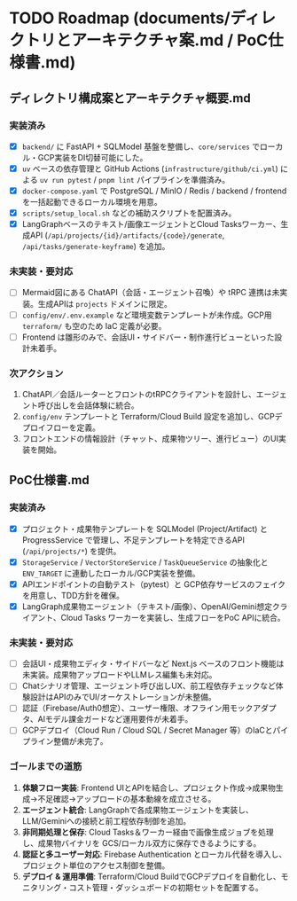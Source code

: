 # TODO Roadmap (documents/ディレクトリとアーキテクチャ案.md / PoC仕様書.md)

## ディレクトリ構成案とアーキテクチャ概要.md
### 実装済み
- [x] `backend/` に FastAPI + SQLModel 基盤を整備し、`core/services` でローカル・GCP実装をDI切替可能にした。
- [x] `uv` ベースの依存管理と GitHub Actions (`infrastructure/github/ci.yml`) による `uv run pytest` / `pnpm lint` パイプラインを準備済み。
- [x] `docker-compose.yaml` で PostgreSQL / MinIO / Redis / backend / frontend を一括起動できるローカル環境を用意。
- [x] `scripts/setup_local.sh` などの補助スクリプトを配置済み。
- [x] LangGraphベースのテキスト/画像エージェントとCloud Tasksワーカー、生成API (`/api/projects/{id}/artifacts/{code}/generate`, `/api/tasks/generate-keyframe`) を追加。

### 未実装・要対応
- [ ] Mermaid図にある ChatAPI（会話・エージェント召喚）や tRPC 連携は未実装。生成APIは `projects` ドメインに限定。
- [ ] `config/env/.env.example` など環境変数テンプレートが未作成。GCP用 `terraform/` も空のため IaC 定義が必要。
- [ ] Frontend は雛形のみで、会話UI・サイドバー・制作進行ビューといった設計未着手。

### 次アクション
1. ChatAPI／会話ルーターとフロントのtRPCクライアントを設計し、エージェント呼び出しを会話体験に統合。
2. `config/env` テンプレートと Terraform/Cloud Build 設定を追加し、GCPデプロイフローを定義。
3. フロントエンドの情報設計（チャット、成果物ツリー、進行ビュー）のUI実装を開始。

## PoC仕様書.md
### 実装済み
- [x] プロジェクト・成果物テンプレートを SQLModel (Project/Artifact) と ProgressService で管理し、不足テンプレートを特定できるAPI (`/api/projects/*`) を提供。
- [x] `StorageService` / `VectorStoreService` / `TaskQueueService` の抽象化と `ENV_TARGET` に連動したローカル/GCP実装を整備。
- [x] APIエンドポイントの自動テスト（pytest）と GCP依存サービスのフェイクを用意し、TDD方針を確保。
- [x] LangGraph成果物エージェント（テキスト/画像）、OpenAI/Gemini想定クライアント、Cloud Tasks ワーカーを実装し、生成フローをPoC APIに統合。

### 未実装・要対応
- [ ] 会話UI・成果物エディタ・サイドバーなど Next.js ベースのフロント機能は未実装。成果物アップロードやLLMレス編集も未対応。
- [ ] Chatシナリオ管理、エージェント呼び出しUX、前工程依存チェックなど体験設計はAPIのみでUI/オーケストレーションが未整備。
- [ ] 認証（Firebase/Auth0想定）、ユーザー権限、オフライン用モックアダプタ、AIモデル課金ガードなど運用要件が未着手。
- [ ] GCPデプロイ（Cloud Run / Cloud SQL / Secret Manager 等）のIaCとパイプライン整備が未完了。

### ゴールまでの道筋
1. **体験フロー実装**: Frontend UIとAPIを結合し、プロジェクト作成→成果物生成→不足確認→アップロードの基本動線を成立させる。
2. **エージェント統合**: LangGraphで各成果物エージェントを実装し、LLM/Geminiへの接続と前工程依存制御を追加。
3. **非同期処理と保存**: Cloud Tasks＆ワーカー経由で画像生成ジョブを処理し、成果物バイナリを GCS/ローカル双方に保存できるようにする。
4. **認証と多ユーザー対応**: Firebase Authentication とローカル代替を導入し、プロジェクト単位のアクセス制御を整備。
5. **デプロイ & 運用準備**: Terraform/Cloud BuildでGCPデプロイを自動化し、モニタリング・コスト管理・ダッシュボードの初期セットを配置する。
